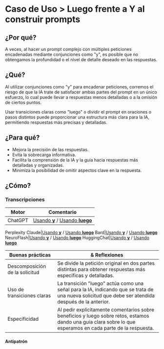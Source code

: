 # Caso de Uso > Luego frente a Y al construir prompts

## ¿Por qué?

A veces, al hacer un prompt complejo con múltiples peticiones encadenadas mediante conjunciones como "y", es posible que no obtengamos la profundidad o el nivel de detalle deseado en las respuestas.

## ¿Qué?

Al utilizar conjunciones como "y" para encadenar peticiones, corremos el riesgo de que la IA trate de satisfacer ambas partes del prompt en un único esfuerzo, lo cual puede llevar a respuestas menos detalladas o a la omisión de ciertos puntos.

Usar transiciones claras como "luego" o dividir el prompt en oraciones o pasos distintos puede proporcionar una estructura más clara para la IA, permitiendo respuestas más precisas y detalladas.

## ¿Para qué?

- Mejora la precisión de las respuestas.
- Evita la sobrecarga informativa.
- Facilita la comprensión de la IA y la guía hacia respuestas más detalladas y organizadas.
- Minimiza la posibilidad de omitir aspectos clave en la respuesta.

## ¿Cómo?

### Transcripciones

|Motor|Comentario|
|-|-|
ChatGPT|[Usando **y**](https://chat.openai.com/share/de5d8a24-594a-45e1-a528-27fca6521fc6) / [Usando **luego**](https://chat.openai.com/share/17e92098-5a64-4655-873d-d78c4e27ed1b)
Perplexity
Claude|[Usando **y**](https://claude.ai/chat/3383413a-3cb3-4300-b84d-80aa48e9f1ab) / [Usando **luego**](https://claude.ai/chat/21a6e377-bef6-4d51-8893-aa4053ce28a1)
Bard|[Usando **y**](https://g.co/bard/share/51c34816dcce) / [Usando **luego**](https://g.co/bard/share/3510ac4a3752)
NeuroFlash|[Usando **y**](https://app.neuro-flash.com/ai-writer/fdfa5e4fe41ac1cc58f60b0cebfb9394/preview) / [Usando **luego**](https://app.neuro-flash.com/ai-writer/aee2abe0c0a632214d35598fd606944a/preview)
HuggingChat|[Usando **y**](https://hf.co/chat/r/u5AxJrm) / [Usando **luego**](https://hf.co/chat/r/yEhqIcx)

|Buenas prácticas|& Reflexiones
|-|-|
Descomposición de la solicitud|Se divide la petición original en dos partes distintas para obtener respuestas más específicas y detalladas.
Uso de transiciones claras|La transición "luego" actúa como una señal para la IA, indicando que se trata de una nueva solicitud que debe ser atendida después de la anterior.
Especificidad|Al pedir explícitamente comentarios sobre beneficios y luego sobre retos, estamos dando una guía clara sobre lo que esperamos en cada parte de la respuesta.

#### Antipatrón

